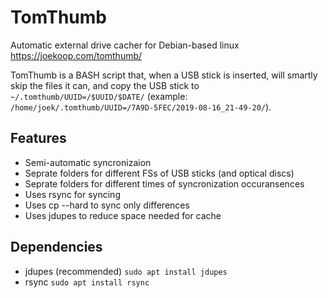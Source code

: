 # TomThumb
Automatic external drive cacher for Debian-based linux https://joekoop.com/tomthumb/

TomThumb is a BASH script that, when a USB stick is inserted, will smartly skip the files it can, and copy the USB stick to `~/.tomthumb/UUID=/$UUID/$DATE/` (example: `/home/joek/.tomthumb/UUID=/7A9D-5FEC/2019-08-16_21-49-20/`).

## Features

- Semi-automatic syncronizaion
- Seprate folders for different FSs of USB sticks (and optical discs)
- Seprate folders for different times of syncronization occuransences
- Uses rsync for syncing
- Uses cp --hard to sync only differences
- Uses jdupes to reduce space needed for cache

## Dependencies

- jdupes (recommended) `sudo apt install jdupes`
- rsync `sudo apt install rsync`
